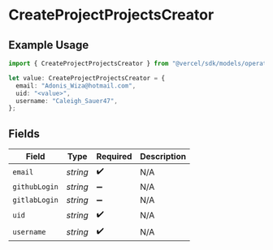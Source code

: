 # CreateProjectProjectsCreator

## Example Usage

```typescript
import { CreateProjectProjectsCreator } from "@vercel/sdk/models/operations/createproject.js";

let value: CreateProjectProjectsCreator = {
  email: "Adonis_Wiza@hotmail.com",
  uid: "<value>",
  username: "Caleigh_Sauer47",
};
```

## Fields

| Field              | Type               | Required           | Description        |
| ------------------ | ------------------ | ------------------ | ------------------ |
| `email`            | *string*           | :heavy_check_mark: | N/A                |
| `githubLogin`      | *string*           | :heavy_minus_sign: | N/A                |
| `gitlabLogin`      | *string*           | :heavy_minus_sign: | N/A                |
| `uid`              | *string*           | :heavy_check_mark: | N/A                |
| `username`         | *string*           | :heavy_check_mark: | N/A                |